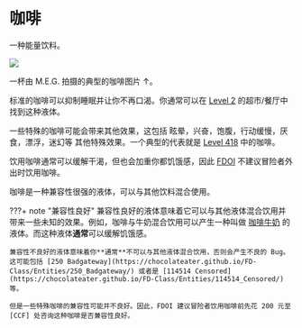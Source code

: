 # 咖啡

一种能量饮料。

![](https://image.zhaohonghao-qwq.com/file/a2e4cf0dac87934c308ca.jpg)

一杯由 M.E.G. 拍摄的典型的咖啡图片 ↑。

标准的咖啡可以抑制睡眠并让你不再口渴。你通常可以在 [Level 2](https://chocolateater.github.io/FD-Class/Level_FD-2/) 的超市/餐厅中找到这种液体。

一些特殊的咖啡可能会带来其他效果，这包括 眩晕，兴奋，饱腹，行动缓慢，厌食，漂浮，迷幻等 其他特殊效果。一个典型的代表就是 [Level 418](https://chocolateater.github.io/FD-Class/Level_FD-418/) 中的咖啡。

饮用咖啡通常可以缓解干渴，但也会加重你都饥饿感，因此 [FDOI](https://chocolateater.github.io/FD-Class/FDOI/) 不建议冒险者外出时饮用咖啡。

咖啡是一种兼容性很强的液体，可以与其他饮料混合使用。

???+ note "兼容性良好"
    兼容性良好的液体意味着它可以与其他液体混合饮用并带来一些未知的效果。例如，咖啡与牛奶混合饮用可以产生一种叫做 [咖啡牛奶](https://chocolateater.github.io/FD-Class/Objects/Coffee_milk/) 的液体。而这种液体**通常**可以缓解饥饿感。

    兼容性不良好的液体意味着你**通常**不可以与其他液体混合饮用，否则会产生不良的 Bug。这可能包括 [250 Badgateway](https://chocolateater.github.io/FD-Class/Entities/250_Badgateway/) 或者是 [114514 Censored](https://chocolateater.github.io/FD-Class/Entities/114514_Censored/) 等。 

    但是一些特殊咖啡的兼容性可能并不良好。因此，FDOI 建议冒险者饮用咖啡前先花 200 元至 [CCF] 处咨询这种咖啡是否兼容性良好。
